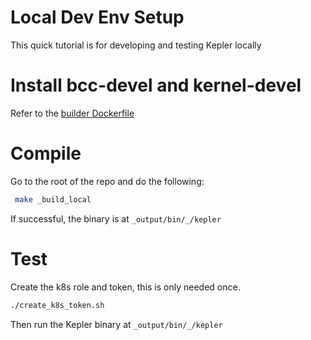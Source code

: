 # Local Dev Env Setup

This quick tutorial is for developing and testing Kepler locally

# Install bcc-devel and kernel-devel 

Refer to the [builder Dockerfile](https://github.com/sustainable-computing-io/kepler/blob/main/build/Dockerfile.builder)

# Compile 
Go to the root of the repo and do the following:

```bash
 make _build_local
```

If successful, the binary is at `_output/bin/_/kepler`

# Test

Create the k8s role and token, this is only needed once.
```bash
./create_k8s_token.sh
```

Then run the Kepler binary at `_output/bin/_/kepler`

